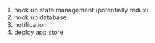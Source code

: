 1. hook up state management (potentially redux)
2. hook up database
3. notification
4. deploy app store
